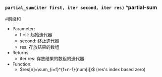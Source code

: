 ### `partial_sum(iter first, iter second, iter res)`  ^partial-sum
#前缀和
- Parameter:
	- first: 起始迭代器
	- second: 终止迭代器
	- res: 存放结果的数组
- Returns:
	- iter res: 存放结果的数组的迭代器
- Function:
	- $res[n]=\sum_{i=f}^{f+n-1}{num[i]}$ (res's index based zero)

